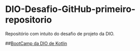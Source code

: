 # DIO-Desafio-GitHub-primeiro-repositorio
Repositório com intuito do desafio de projeto da DIO.

##[BootCamp da DIO de Kotlin](https://web.dio.me/home)
